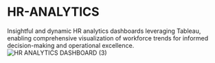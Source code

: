 # HR-ANALYTICS
 Insightful and dynamic HR analytics dashboards leveraging Tableau, enabling comprehensive visualization of workforce trends for informed decision-making and operational excellence.
 ![HR ANALYTICS DASHBOARD (3)](https://github.com/SumedhaSahni/HR-ANALYTICS/assets/141904366/c6b434c4-b160-47cd-b797-222f31ee329e)
